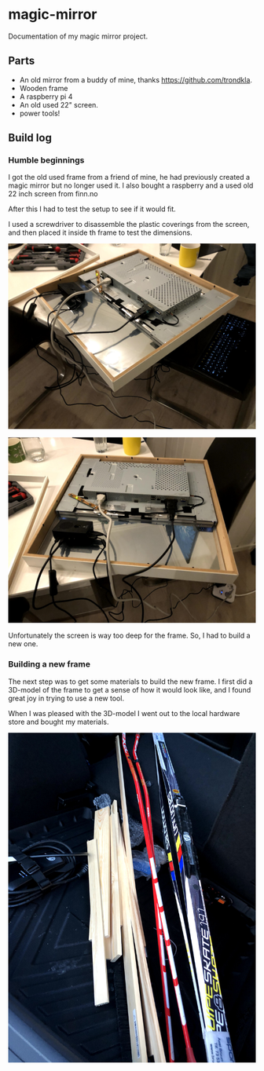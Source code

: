 # magic-mirror
Documentation of my magic mirror project.

## Parts

* An old mirror from a buddy of mine, thanks https://github.com/trondkla.
* Wooden frame
* A raspberry pi 4
* An old used 22" screen. 
* power tools!

## Build log

### Humble beginnings

I got the old used frame from a friend of mine, he had previously created a magic mirror but no longer used it. I also bought a raspberry and a used old 22 inch screen from finn.no

After this I had to test the setup to see if it would fit. 

I used a screwdriver to disassemble the plastic coverings from the screen, and then placed it inside th frame to test the dimensions. 

![magic mirror inside frame](./photos/initial_frame.jpg)

![Another view with the mirror inside the frame](./photos/initial_frame2.jpg)

Unfortunately the screen is way too deep for the frame. So, I had to build a new one.

### Building a new frame

The next step was to get some materials to build the new frame. I first did a 3D-model of the frame to get a sense of how it would look like, and I found great joy in trying to use a new tool.

When I was pleased with the 3D-model I went out to the local hardware store and bought my materials. 

![materials and skate skis in my car](./photos/planks_and_skis.jpg)
